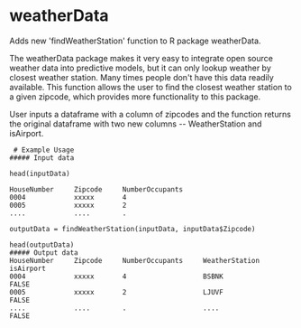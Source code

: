 # weatherData
Adds new 'findWeatherStation' function to R package weatherData. 

The weatherData package makes it very easy to integrate open source weather data into
predictive models, but it can only lookup weather by closest weather station. Many
times people don't have this data readily available. This function allows the user
to find the closest weather station to a given zipcode, which provides more functionality
to this package.

User inputs a dataframe with a column of zipcodes and the function returns 
the original dataframe with two new columns -- WeatherStation and 
isAirport. 

<pre><code> # Example Usage
##### Input data

head(inputData)

HouseNumber     Zipcode     NumberOccupants
0004            xxxxx       4
0005            xxxxx       2
....            ....        .

outputData = findWeatherStation(inputData, inputData$Zipcode)

head(outputData)
##### Output data
HouseNumber     Zipcode     NumberOccupants     WeatherStation    isAirport 
0004            xxxxx       4                   BSBNK             FALSE           
0005            xxxxx       2                   LJUVF             FALSE
....            ....        .                   ....              FALSE
</code></pre>
